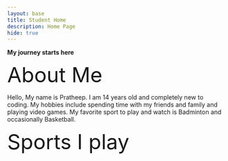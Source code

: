 ```yaml
---
layout: base
title: Student Home 
description: Home Page
hide: true
---
```


**My journey starts here**

<font size="30">About Me</font>

Hello, My name is Pratheep. I am 14 years old and completely new to coding. My hobbies include spending time with my friends and family and playing video games. My favorite sport to play and watch is Badminton and occasionally Basketball.

<font size="15">Sports I play</font>

